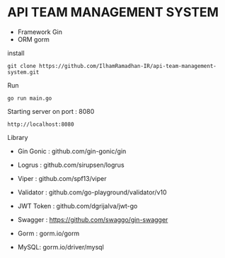 # API TEAM MANAGEMENT SYSTEM

- Framework Gin
- ORM gorm

install

```
git clone https://github.com/IlhamRamadhan-IR/api-team-management-system.git
```

Run

```
go run main.go
```

Starting server on port : 8080

```
http://localhost:8080
```

Library

- Gin Gonic : github.com/gin-gonic/gin
- Logrus : github.com/sirupsen/logrus
- Viper : github.com/spf13/viper
- Validator : github.com/go-playground/validator/v10
- JWT Token : github.com/dgrijalva/jwt-go
- Swagger : https://github.com/swaggo/gin-swagger

- Gorm : gorm.io/gorm
- MySQL: gorm.io/driver/mysql
